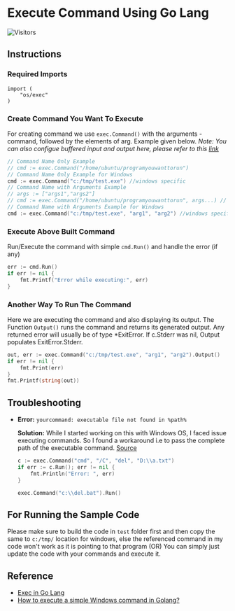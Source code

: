 # Execute Command Using Go Lang

![Visitors](https://api.visitorbadge.io/api/visitors?path=aasisodiya.go.golang-execute-commands&labelColor=%23ffa500&countColor=%23263759&labelStyle=upper)

## Instructions

### Required Imports

```golang
import (
    "os/exec"
)
```

### Create Command You Want To Execute

For creating command we use `exec.Command()` with the arguments - command, followed by the elements of arg. Example given below. *Note: You can also configue buffered input and output here, please refer to this [link](https://golang.org/pkg/os/exec/)*

```go
// Command Name Only Example
// cmd := exec.Command("/home/ubuntu/programyouwanttorun")
// Command Name Only Example for Windows
cmd := exec.Command("c:/tmp/test.exe") //windows specific
// Command Name with Arguments Example
// args := ["args1","args2"]
// cmd := exec.Command("/home/ubuntu/programyouwanttorun", args...) // if arguments are needed
// Command Name with Arguments Example for Windows
cmd := exec.Command("c:/tmp/test.exe", "arg1", "arg2") //windows specific but with arguments
```

### Execute Above Built Command

Run/Execute the command with simple `cmd.Run()` and handle the error (if any)

```go
err := cmd.Run()
if err != nil {
    fmt.Printf("Error while executing:", err)
}
```

### Another Way To Run The Command

Here we are executing the command and also displaying its output. The Function `Output()` runs the command and returns its generated output. Any returned error will usually be of type *ExitError. If c.Stderr was nil, Output populates ExitError.Stderr.

```go
out, err := exec.Command("c:/tmp/test.exe", "arg1", "arg2").Output()
if err != nil {
    fmt.Print(err)
}
fmt.Printf(string(out))
```

## Troubleshooting

- **Error:** `yourcommand: executable file not found in %path%` 

    **Solution:** While I started working on this with Windows OS, I faced issue executing commands. So I found a workaround i.e to pass the complete path of the executable command. [Source](https://stackoverflow.com/questions/13008255/how-to-execute-a-simple-windows-command-in-golang)

    ```go
    c := exec.Command("cmd", "/C", "del", "D:\\a.txt")
    if err := c.Run(); err != nil {
        fmt.Println("Error: ", err)
    }
    ```

    ```go
    exec.Command("c:\\del.bat").Run()
    ```

## For Running the Sample Code

Please make sure to build the code in `test` folder first and then copy the same to `c:/tmp/` location for windows, else the referenced command in my code won't work as it is pointing to that program (OR) You can simply just update the code with your commands and execute it.

## Reference

- [Exec in Go Lang](https://golang.org/pkg/os/exec/)
- [How to execute a simple Windows command in Golang?](https://stackoverflow.com/questions/13008255/how-to-execute-a-simple-windows-command-in-golang)

